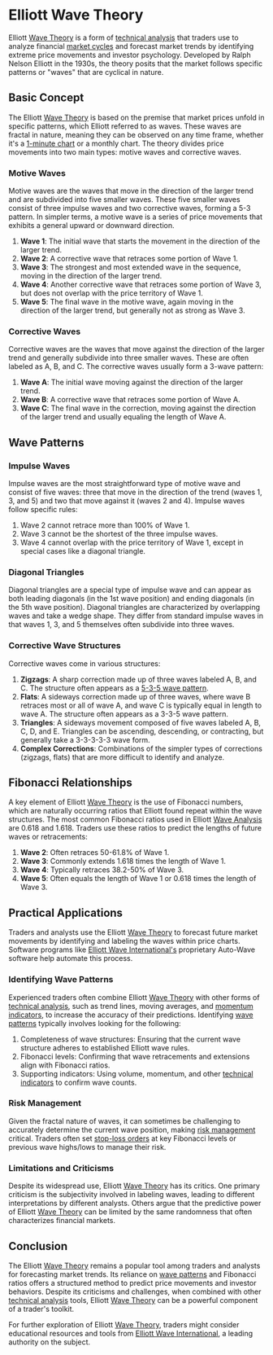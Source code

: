 # Elliott Wave Theory

Elliott [Wave Theory](../w/wave_theory.md) is a form of [technical analysis](../t/technical_analysis.md) that traders use to analyze financial [market cycles](../m/market_cycles.md) and forecast market trends by identifying extreme price movements and investor psychology. Developed by Ralph Nelson Elliott in the 1930s, the theory posits that the market follows specific patterns or "waves" that are cyclical in nature.

## Basic Concept

The Elliott [Wave Theory](../w/wave_theory.md) is based on the premise that market prices unfold in specific patterns, which Elliott referred to as waves. These waves are fractal in nature, meaning they can be observed on any time frame, whether it's a [1-minute chart](../1/1-minute_chart.md) or a monthly chart. The theory divides price movements into two main types: motive waves and corrective waves.

### Motive Waves

Motive waves are the waves that move in the direction of the larger trend and are subdivided into five smaller waves. These five smaller waves consist of three impulse waves and two corrective waves, forming a 5-3 pattern. In simpler terms, a motive wave is a series of price movements that exhibits a general upward or downward direction.

1. **Wave 1**: The initial wave that starts the movement in the direction of the larger trend.
2. **Wave 2**: A corrective wave that retraces some portion of Wave 1.
3. **Wave 3**: The strongest and most extended wave in the sequence, moving in the direction of the larger trend.
4. **Wave 4**: Another corrective wave that retraces some portion of Wave 3, but does not overlap with the price territory of Wave 1.
5. **Wave 5**: The final wave in the motive wave, again moving in the direction of the larger trend, but generally not as strong as Wave 3.

### Corrective Waves

Corrective waves are the waves that move against the direction of the larger trend and generally subdivide into three smaller waves. These are often labeled as A, B, and C. The corrective waves usually form a 3-wave pattern:

1. **Wave A**: The initial wave moving against the direction of the larger trend.
2. **Wave B**: A corrective wave that retraces some portion of Wave A.
3. **Wave C**: The final wave in the correction, moving against the direction of the larger trend and usually equaling the length of Wave A.

## Wave Patterns

### Impulse Waves

Impulse waves are the most straightforward type of motive wave and consist of five waves: three that move in the direction of the trend (waves 1, 3, and 5) and two that move against it (waves 2 and 4). Impulse waves follow specific rules:

1. Wave 2 cannot retrace more than 100% of Wave 1.
2. Wave 3 cannot be the shortest of the three impulse waves.
3. Wave 4 cannot overlap with the price territory of Wave 1, except in special cases like a diagonal triangle.

### Diagonal Triangles

Diagonal triangles are a special type of impulse wave and can appear as both leading diagonals (in the 1st wave position) and ending diagonals (in the 5th wave position). Diagonal triangles are characterized by overlapping waves and take a wedge shape. They differ from standard impulse waves in that waves 1, 3, and 5 themselves often subdivide into three waves.

### Corrective Wave Structures

Corrective waves come in various structures:

1. **Zigzags**: A sharp correction made up of three waves labeled A, B, and C. The structure often appears as a [5-3-5 wave pattern](../1/5-3-5_wave_pattern.md).
2. **Flats**: A sideways correction made up of three waves, where wave B retraces most or all of wave A, and wave C is typically equal in length to wave A. The structure often appears as a 3-3-5 wave pattern.
3. **Triangles**: A sideways movement composed of five waves labeled A, B, C, D, and E. Triangles can be ascending, descending, or contracting, but generally take a 3-3-3-3-3 wave form.
4. **Complex Corrections**: Combinations of the simpler types of corrections (zigzags, flats) that are more difficult to identify and analyze.

## Fibonacci Relationships

A key element of Elliott [Wave Theory](../w/wave_theory.md) is the use of Fibonacci numbers, which are naturally occurring ratios that Elliott found repeat within the wave structures. The most common Fibonacci ratios used in Elliott [Wave Analysis](../w/wave_analysis.md) are 0.618 and 1.618. Traders use these ratios to predict the lengths of future waves or retracements:

1. **Wave 2**: Often retraces 50-61.8% of Wave 1.
2. **Wave 3**: Commonly extends 1.618 times the length of Wave 1.
3. **Wave 4**: Typically retraces 38.2-50% of Wave 3.
4. **Wave 5**: Often equals the length of Wave 1 or 0.618 times the length of Wave 3.

## Practical Applications

Traders and analysts use the Elliott [Wave Theory](../w/wave_theory.md) to forecast future market movements by identifying and labeling the waves within price charts. Software programs like [Elliott Wave International's](https://www.elliottwave.com) proprietary Auto-Wave software help automate this process.

### Identifying Wave Patterns

Experienced traders often combine Elliott [Wave Theory](../w/wave_theory.md) with other forms of [technical analysis](../t/technical_analysis.md), such as trend lines, moving averages, and [momentum indicators](../m/momentum_indicators.md), to increase the accuracy of their predictions. Identifying [wave patterns](../w/wave_patterns_in_trading.md) typically involves looking for the following:

1. Completeness of wave structures: Ensuring that the current wave structure adheres to established Elliott wave rules.
2. Fibonacci levels: Confirming that wave retracements and extensions align with Fibonacci ratios.
3. Supporting indicators: Using volume, momentum, and other [technical indicators](../t/technical_indicators.md) to confirm wave counts.

### Risk Management

Given the fractal nature of waves, it can sometimes be challenging to accurately determine the current wave position, making [risk management](../r/risk_management.md) critical. Traders often set [stop-loss orders](../s/stop-loss_orders.md) at key Fibonacci levels or previous wave highs/lows to manage their risk.

### Limitations and Criticisms

Despite its widespread use, Elliott [Wave Theory](../w/wave_theory.md) has its critics. One primary criticism is the subjectivity involved in labeling waves, leading to different interpretations by different analysts. Others argue that the predictive power of Elliott [Wave Theory](../w/wave_theory.md) can be limited by the same randomness that often characterizes financial markets.

## Conclusion

The Elliott [Wave Theory](../w/wave_theory.md) remains a popular tool among traders and analysts for forecasting market trends. Its reliance on [wave patterns](../w/wave_patterns_in_trading.md) and Fibonacci ratios offers a structured method to predict price movements and investor behaviors. Despite its criticisms and challenges, when combined with other [technical analysis](../t/technical_analysis.md) tools, Elliott [Wave Theory](../w/wave_theory.md) can be a powerful component of a trader's toolkit.

For further exploration of Elliott [Wave Theory](../w/wave_theory.md), traders might consider educational resources and tools from [Elliott Wave International](https://www.elliottwave.com), a leading authority on the subject.
